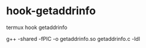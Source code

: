 # hook-getaddrinfo
termux hook getaddrinfo



g++ -shared -fPIC -o getaddrinfo.so getaddrinfo.c -ldl
